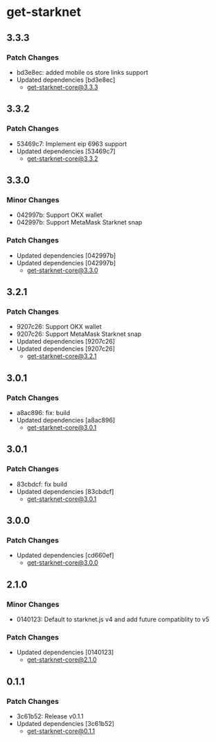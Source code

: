 # get-starknet

## 3.3.3

### Patch Changes

- bd3e8ec: added mobile os store links support
- Updated dependencies [bd3e8ec]
  - get-starknet-core@3.3.3

## 3.3.2

### Patch Changes

- 53469c7: Implement eip 6963 support
- Updated dependencies [53469c7]
  - get-starknet-core@3.3.2

## 3.3.0

### Minor Changes

- 042997b: Support OKX wallet
- 042997b: Support MetaMask Starknet snap

### Patch Changes

- Updated dependencies [042997b]
- Updated dependencies [042997b]
  - get-starknet-core@3.3.0

## 3.2.1

### Patch Changes

- 9207c26: Support OKX wallet
- 9207c26: Support MetaMask Starknet snap
- Updated dependencies [9207c26]
- Updated dependencies [9207c26]
  - get-starknet-core@3.2.1

## 3.0.1

### Patch Changes

- a8ac896: fix: build
- Updated dependencies [a8ac896]
  - get-starknet-core@3.0.1

## 3.0.1

### Patch Changes

- 83cbdcf: fix build
- Updated dependencies [83cbdcf]
  - get-starknet-core@3.0.1

## 3.0.0

### Patch Changes

- Updated dependencies [cd660ef]
  - get-starknet-core@3.0.0

## 2.1.0

### Minor Changes

- 0140123: Default to starknet.js v4 and add future compatiblity to v5

### Patch Changes

- Updated dependencies [0140123]
  - get-starknet-core@2.1.0

## 0.1.1

### Patch Changes

- 3c61b52: Release v0.1.1
- Updated dependencies [3c61b52]
  - get-starknet-core@0.1.1
